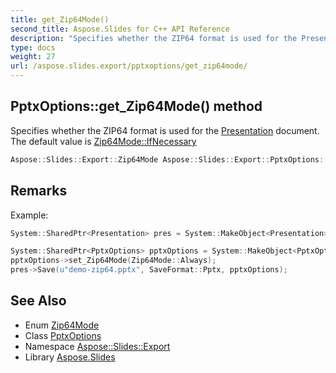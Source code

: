 ```yaml
---
title: get_Zip64Mode()
second_title: Aspose.Slides for C++ API Reference
description: "Specifies whether the ZIP64 format is used for the Presentation document. The default value is Zip64Mode::IfNecessary"
type: docs
weight: 27
url: /aspose.slides.export/pptxoptions/get_zip64mode/
---
```

## PptxOptions::get_Zip64Mode() method


Specifies whether the ZIP64 format is used for the [Presentation](../../../aspose.slides/presentation/) document. The default value is [Zip64Mode::IfNecessary](../../zip64mode/)

```cpp
Aspose::Slides::Export::Zip64Mode Aspose::Slides::Export::PptxOptions::get_Zip64Mode() override
```

## Remarks


Example: 
```cpp
System::SharedPtr<Presentation> pres = System::MakeObject<Presentation>(u"demo.pptx");

System::SharedPtr<PptxOptions> pptxOptions = System::MakeObject<PptxOptions>();
pptxOptions->set_Zip64Mode(Zip64Mode::Always);
pres->Save(u"demo-zip64.pptx", SaveFormat::Pptx, pptxOptions);
```

## See Also

* Enum [Zip64Mode](../../zip64mode/)
* Class [PptxOptions](../)
* Namespace [Aspose::Slides::Export](../../)
* Library [Aspose.Slides](../../../)